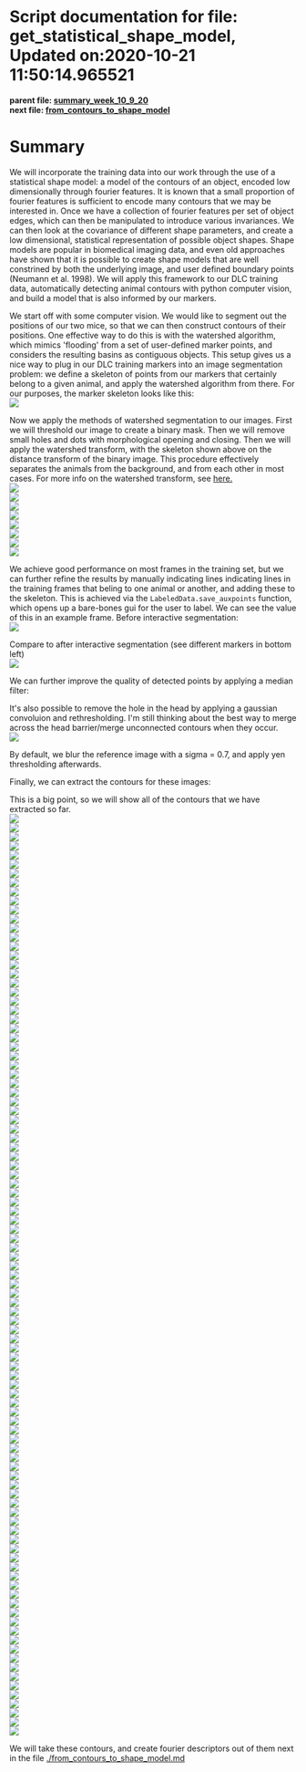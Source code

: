 
Script documentation for file: get_statistical_shape_model, Updated on:2020-10-21 11:50:14.965521
=================================================================================================
 
  
**parent file: [summary_week_10_9_20](./summary_week_10_9_20.md)**  
**next file: [from_contours_to_shape_model](./from_contours_to_shape_model.md)**
# Summary


We will incorporate the training data into our work through the use of a statistical shape model: a model of the contours of an object, encoded low dimensionally through fourier features. It is known that a small proportion of fourier features is sufficient to encode many contours that we may be interested in. Once we have a collection of fourier features per set of object edges, which can then be manipulated to introduce various invariances. We can then look at the covariance of different shape parameters, and create a low dimensional, statistical representation of possible object shapes. Shape models are popular in biomedical imaging data, and even old approaches have shown that it is possible to create shape models that are well constrined by both the underlying image, and user defined boundary points (Neumann et al. 1998). We will apply this framework to our DLC training data, automatically detecting animal contours with python computer vision, and build a model that is also informed by our markers.

We start off with some computer vision. We would like to segment out the positions of our two mice, so that we can then construct contours of their positions. One effective way to do this is with the watershed algorithm, which mimics 'flooding' from a set of user-defined marker points, and considers the resulting basins as contiguous objects. This setup gives us a nice way to plug in our DLC training markers into an image segmentation problem: we define a skeleton of points from our markers that certainly belong to a given animal, and apply the watershed algorithm from there. For our purposes, the marker skeleton looks like this:   
<img src="./images/linked_skeleton.png" />

Now we apply the methods of watershed segmentation to our images. First we will threshold our image to create a binary mask. Then we will remove small holes and dots with morphological opening and closing. Then we will apply the watershed transform, with the skeleton shown above on the distance transform of the binary image. This procedure effectively separates the animals from the background, and from each other in most cases. For more info on the watershed transform, see [here.](https://scikit-image.org/docs/dev/auto_examples/segmentation/plot_watershed.html)  
<img src="./images/pipeline_intermediate_steps/image_preprocessing0.png" />  
<img src="./images/pipeline_intermediate_steps/image_preprocessing1.png" />  
<img src="./images/pipeline_intermediate_steps/image_preprocessing2.png" />  
<img src="./images/pipeline_intermediate_steps/image_preprocessing3.png" />  
<img src="./images/pipeline_intermediate_steps/image_preprocessing4.png" />  
<img src="./images/pipeline_intermediate_steps/image_preprocessing5.png" />  
<img src="./images/pipeline_intermediate_steps/image_preprocessing6.png" />  
<img src="./images/pipeline_intermediate_steps/image_preprocessing7.png" />

We achieve good performance on most frames in the training set, but we can further refine the results by manually indicating lines indicating lines in the training frames that beling to one animal or another, and adding these to the skeleton. This is achieved via the `LabeledData.save_auxpoints` function, which opens up a bare-bones gui for the user to label. We can see the value of this in an example frame. Before interactive segmentation:  
<img src="./images/test_LabeledData_segment_animals.png" />

Compare to after interactive segmentation (see different markers in bottom left)  
<img src="./images/test_LabeledData_separate_animals_interactive.png" />

We can further improve the quality of detected points by applying a median filter:

It's also possible to remove the hole in the head by applying a gaussian convoluion and rethresholding. I'm still thinking about the best way to merge across the head barrier/merge unconnected contours when they occur.  
<img src="./images/smoothed_images.png" />

By default, we blur the reference image with a sigma = 0.7, and apply yen thresholding afterwards.

Finally, we can extract the contours for these images:

This is a big point, so we will show all of the contours that we have extracted so far.  
<img src="./images/labeled_contours/contourframe0.png" />  
<img src="./images/labeled_contours/contourframe1.png" />  
<img src="./images/labeled_contours/contourframe2.png" />  
<img src="./images/labeled_contours/contourframe3.png" />  
<img src="./images/labeled_contours/contourframe4.png" />  
<img src="./images/labeled_contours/contourframe5.png" />  
<img src="./images/labeled_contours/contourframe6.png" />  
<img src="./images/labeled_contours/contourframe7.png" />  
<img src="./images/labeled_contours/contourframe8.png" />  
<img src="./images/labeled_contours/contourframe9.png" />  
<img src="./images/labeled_contours/contourframe10.png" />  
<img src="./images/labeled_contours/contourframe11.png" />  
<img src="./images/labeled_contours/contourframe12.png" />  
<img src="./images/labeled_contours/contourframe13.png" />  
<img src="./images/labeled_contours/contourframe14.png" />  
<img src="./images/labeled_contours/contourframe15.png" />  
<img src="./images/labeled_contours/contourframe16.png" />  
<img src="./images/labeled_contours/contourframe17.png" />  
<img src="./images/labeled_contours/contourframe18.png" />  
<img src="./images/labeled_contours/contourframe19.png" />  
<img src="./images/labeled_contours/contourframe20.png" />  
<img src="./images/labeled_contours/contourframe21.png" />  
<img src="./images/labeled_contours/contourframe22.png" />  
<img src="./images/labeled_contours/contourframe23.png" />  
<img src="./images/labeled_contours/contourframe24.png" />  
<img src="./images/labeled_contours/contourframe25.png" />  
<img src="./images/labeled_contours/contourframe26.png" />  
<img src="./images/labeled_contours/contourframe27.png" />  
<img src="./images/labeled_contours/contourframe28.png" />  
<img src="./images/labeled_contours/contourframe29.png" />  
<img src="./images/labeled_contours/contourframe30.png" />  
<img src="./images/labeled_contours/contourframe31.png" />  
<img src="./images/labeled_contours/contourframe32.png" />  
<img src="./images/labeled_contours/contourframe33.png" />  
<img src="./images/labeled_contours/contourframe34.png" />  
<img src="./images/labeled_contours/contourframe35.png" />  
<img src="./images/labeled_contours/contourframe36.png" />  
<img src="./images/labeled_contours/contourframe37.png" />  
<img src="./images/labeled_contours/contourframe38.png" />  
<img src="./images/labeled_contours/contourframe39.png" />  
<img src="./images/labeled_contours/contourframe40.png" />  
<img src="./images/labeled_contours/contourframe41.png" />  
<img src="./images/labeled_contours/contourframe42.png" />  
<img src="./images/labeled_contours/contourframe43.png" />  
<img src="./images/labeled_contours/contourframe44.png" />  
<img src="./images/labeled_contours/contourframe45.png" />  
<img src="./images/labeled_contours/contourframe46.png" />  
<img src="./images/labeled_contours/contourframe47.png" />  
<img src="./images/labeled_contours/contourframe48.png" />  
<img src="./images/labeled_contours/contourframe49.png" />  
<img src="./images/labeled_contours/contourframe50.png" />  
<img src="./images/labeled_contours/contourframe51.png" />  
<img src="./images/labeled_contours/contourframe52.png" />  
<img src="./images/labeled_contours/contourframe53.png" />  
<img src="./images/labeled_contours/contourframe54.png" />  
<img src="./images/labeled_contours/contourframe55.png" />  
<img src="./images/labeled_contours/contourframe56.png" />  
<img src="./images/labeled_contours/contourframe57.png" />  
<img src="./images/labeled_contours/contourframe58.png" />  
<img src="./images/labeled_contours/contourframe59.png" />  
<img src="./images/labeled_contours/contourframe60.png" />  
<img src="./images/labeled_contours/contourframe61.png" />  
<img src="./images/labeled_contours/contourframe62.png" />  
<img src="./images/labeled_contours/contourframe63.png" />  
<img src="./images/labeled_contours/contourframe64.png" />  
<img src="./images/labeled_contours/contourframe65.png" />  
<img src="./images/labeled_contours/contourframe66.png" />  
<img src="./images/labeled_contours/contourframe67.png" />  
<img src="./images/labeled_contours/contourframe68.png" />  
<img src="./images/labeled_contours/contourframe69.png" />  
<img src="./images/labeled_contours/contourframe70.png" />  
<img src="./images/labeled_contours/contourframe71.png" />  
<img src="./images/labeled_contours/contourframe72.png" />  
<img src="./images/labeled_contours/contourframe73.png" />  
<img src="./images/labeled_contours/contourframe74.png" />  
<img src="./images/labeled_contours/contourframe75.png" />  
<img src="./images/labeled_contours/contourframe76.png" />  
<img src="./images/labeled_contours/contourframe77.png" />  
<img src="./images/labeled_contours/contourframe78.png" />  
<img src="./images/labeled_contours/contourframe79.png" />  
<img src="./images/labeled_contours/contourframe80.png" />  
<img src="./images/labeled_contours/contourframe81.png" />  
<img src="./images/labeled_contours/contourframe82.png" />  
<img src="./images/labeled_contours/contourframe83.png" />  
<img src="./images/labeled_contours/contourframe84.png" />  
<img src="./images/labeled_contours/contourframe85.png" />  
<img src="./images/labeled_contours/contourframe86.png" />  
<img src="./images/labeled_contours/contourframe87.png" />  
<img src="./images/labeled_contours/contourframe88.png" />  
<img src="./images/labeled_contours/contourframe89.png" />  
<img src="./images/labeled_contours/contourframe90.png" />  
<img src="./images/labeled_contours/contourframe91.png" />  
<img src="./images/labeled_contours/contourframe92.png" />  
<img src="./images/labeled_contours/contourframe93.png" />  
<img src="./images/labeled_contours/contourframe94.png" />  
<img src="./images/labeled_contours/contourframe95.png" />  
<img src="./images/labeled_contours/contourframe96.png" />  
<img src="./images/labeled_contours/contourframe97.png" />  
<img src="./images/labeled_contours/contourframe98.png" />  
<img src="./images/labeled_contours/contourframe99.png" />  
<img src="./images/labeled_contours/contourframe100.png" />

We will take these contours, and create fourier descriptors out of them next in the file [./from_contours_to_shape_model.md](./from_contours_to_shape_model.md)